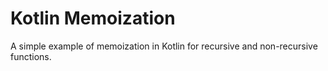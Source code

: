# Kotlin Memoization

A simple example of memoization in Kotlin for recursive 
and non-recursive functions.
